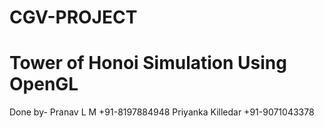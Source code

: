 # CGV-PROJECT

# Tower of Honoi Simulation Using OpenGL

Done by-
Pranav L M 
+91-8197884948
Priyanka Killedar
+91-9071043378
